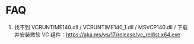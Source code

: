 # FAQ

1. 找不到 VCRUNTIME140.dll / VCRUNTIME140_1.dll / MSVCP140.dll / 
下载并安装微软 VC 组件：https://aka.ms/vs/17/release/vc_redist.x64.exe

